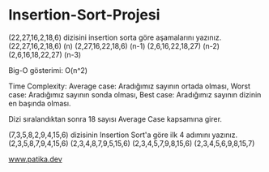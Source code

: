# Insertion-Sort-Projesi
(22,27,16,2,18,6) dizisini insertion sorta göre aşamalarını yazınız.
(22,27,16,2,18,6) (n)
(2,27,16,22,18,6) (n-1)
(2,6,16,22,18,27) (n-2)
(2,6,16,18,22,27) (n-3)

Big-O gösterimi: O(n^2)

Time Complexity: Average case: Aradığımız sayının ortada olması,
Worst case: Aradığımız sayının sonda olması,
Best case: Aradığımız sayının dizinin en başında olması.

Dizi sıralandıktan sonra 18 sayısı Average Case kapsamına girer.

(7,3,5,8,2,9,4,15,6) dizisinin Insertion Sort'a göre ilk 4 adımını yazınız.
(2,3,5,8,7,9,4,15,6)
(2,3,4,8,7,9,5,15,6)
(2,3,4,5,7,9,8,15,6)
(2,3,4,5,6,9,8,15,7)


www.patika.dev
